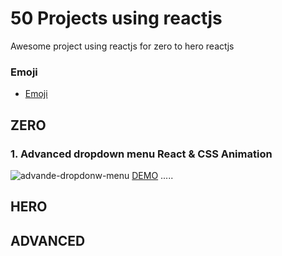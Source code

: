# 50 Projects using reactjs

Awesome project using reactjs for zero to hero reactjs
### Emoji

- [Emoji](https://gist.github.com/rxaviers/7360908)

## ZERO
### 1. Advanced dropdown menu React & CSS Animation

![advande-dropdonw-menu](/src/advande-dropdonw-menu.png)
[DEMO](https://ngnam.github.io/50-projects-reactjs/advanced-dropdown-menu/)
.....

## HERO

## ADVANCED